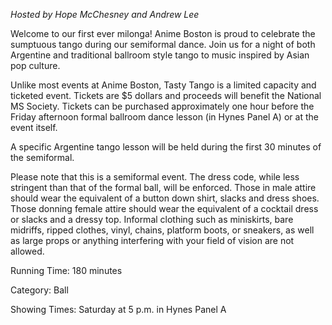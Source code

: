 *Hosted by Hope McChesney and Andrew Lee*

Welcome to our first ever milonga! Anime Boston is proud to celebrate the sumptuous tango during our semiformal dance. Join us for a night of both Argentine and traditional ballroom style tango to music inspired by Asian pop culture.

Unlike most events at Anime Boston, Tasty Tango is a limited capacity and ticketed event. Tickets are $5 dollars and proceeds will benefit the National MS Society. Tickets can be purchased approximately one hour before the Friday afternoon formal ballroom dance lesson (in Hynes Panel A) or at the event itself.

A specific Argentine tango lesson will be held during the first 30 minutes of the semiformal.

Please note that this is a semiformal event. The dress code, while less stringent than that of the formal ball, will be enforced. Those in male attire should wear the equivalent of a button down shirt, slacks and dress shoes. Those donning female attire should wear the equivalent of a cocktail dress or slacks and a dressy top. Informal clothing such as miniskirts, bare midriffs, ripped clothes, vinyl, chains, platform boots, or sneakers, as well as large props or anything interfering with your field of vision are not allowed.

Running Time: 180 minutes

Category: Ball

Showing Times: Saturday at 5 p.m. in Hynes Panel A
